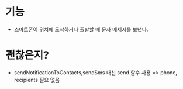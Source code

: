 # 기능
- 스마트폰이 위치에 도착하거나 출발할 때 문자 메세지를 보낸다.

# 괜찮은지?
- sendNotificationToContacts,sendSms 대신 send 함수 사용 => phone, recipients 필요 없음
#
